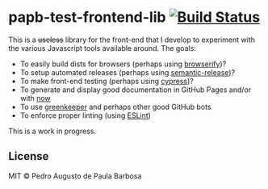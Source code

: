 # papb-test-frontend-lib [![Build Status](https://travis-ci.com/papb/papb-test-frontend-lib.svg?branch=master)](https://travis-ci.com/papb/papb-test-frontend-lib)

This is a <s>useless</s> library for the front-end that I develop to experiment with the various Javascript tools available around. The goals:

* To easily build dists for browsers (perhaps using [browserify](https://github.com/browserify/browserify))?
* To setup automated releases (perhaps using [semantic-release](https://github.com/semantic-release/semantic-release))?
* To make front-end testing (perhaps using [cypress](https://github.com/cypress-io/cypress))?
* To generate and display good documentation in GitHub Pages and/or with [now](https://github.com/zeit/now-cli)
* To use [greenkeeper](https://github.com/greenkeeperio/greenkeeper) and perhaps other good GitHub bots
* To enforce proper linting (using [ESLint](https://github.com/eslint/eslint))

This is a work in progress.

## License

MIT © Pedro Augusto de Paula Barbosa
